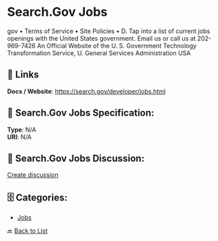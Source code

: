 # Search.Gov Jobs


gov • Terms of Service • Site Policies • D. Tap into a list of current jobs openings with the United States government. Email us or call us at 202-969-7426 An Official Website of the U. S. Government Technology Transformation Service, U.  General Services Administration USA

##  🔗 Links
**Docs / Website**: https://search.gov/developer/jobs.html

## 🧬 Search.Gov Jobs Specification:
**Type**: N/A  
**URI**: N/A

## 💬 Search.Gov Jobs Discussion:
[Create discussion](https://github.com/apis-list/apis-list/discussions/new)

## 🗄️ Categories:
- [Jobs](https://github.com/apis-list/apis-list#jobs-)




🔙 [Back to List](https://github.com/apis-list/apis-list)

